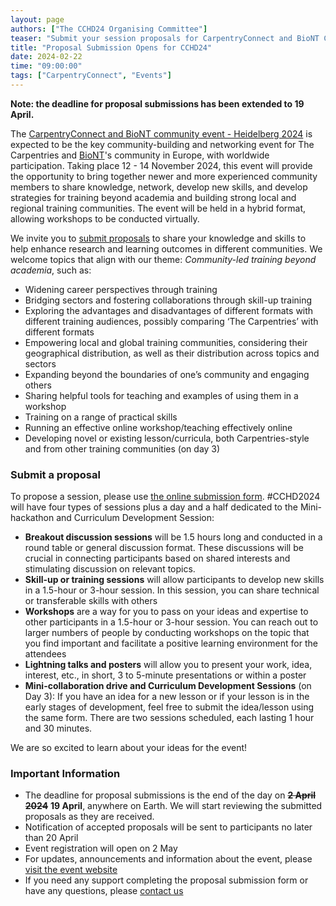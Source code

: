 ```yaml
---
layout: page
authors: ["The CCHD24 Organising Committee"]
teaser: "Submit your session proposals for CarpentryConnect and BioNT Community Event  - Heidelberg 2024!"
title: "Proposal Submission Opens for CCHD24"
date: 2024-02-22
time: "09:00:00"
tags: ["CarpentryConnect", "Events"]
---
```


**Note: the deadline for proposal submissions has been extended to 19 April.**

The [CarpentryConnect and BioNT community event - Heidelberg 2024](https://biont-training.eu/event-details/CarpentryConnect2024) is expected to be the key community-building and networking event for The Carpentries and [BioNT](https://biont-training.eu/)'s community in Europe, with worldwide participation. Taking place 12 - 14 November 2024, this event will provide the opportunity to bring together newer and more experienced community members to share knowledge, network, develop new skills, and develop strategies for training beyond academia and building strong local and regional training communities.
The event will be held in a hybrid format, allowing workshops to be conducted virtually.

We invite you to [submit proposals](https://survey.bio-it.embl.de/496554?lang=en) to share your knowledge and skills to help enhance research and learning outcomes in different communities. We welcome topics that align with our theme:  _Community-led training beyond academia_, such as:

* Widening career perspectives through training 
* Bridging sectors and fostering collaborations through skill-up training
* Exploring the advantages and disadvantages of different formats with different training audiences, possibly comparing ‘The Carpentries’ with different formats
* Empowering local and global training communities, considering their geographical distribution, as well as their distribution across topics and sectors 
* Expanding beyond the boundaries of one’s community and engaging others 
* Sharing helpful tools for teaching and examples of using them in a workshop
* Training on a range of practical skills
* Running an effective online workshop/teaching effectively online
* Developing novel or existing lesson/curricula, both Carpentries-style and from other training communities (on day 3)

### Submit a proposal
To propose a session, please use [the online submission form](https://survey.bio-it.embl.de/496554?lang=en). 
#CCHD2024 will have four types of sessions plus a day and a half dedicated to the Mini-hackathon and Curriculum Development Session:

* **Breakout discussion sessions** will be 1.5 hours long and conducted in a round table or general discussion format. These discussions will be crucial in connecting participants based on shared interests and stimulating discussion on relevant topics.
* **Skill-up or training sessions** will allow participants to develop new skills in a 1.5-hour or 3-hour session. In this session, you can share technical or transferable skills with others
* **Workshops** are a way for you to pass on your ideas and expertise to other participants in a 1.5-hour or 3-hour session. You can reach out to larger numbers of people by conducting workshops on the topic that you find important and facilitate a positive learning environment for the attendees
* **Lightning talks and posters** will allow you to present your work, idea, interest, etc., in short, 3 to 5-minute presentations or within a poster 
* **Mini-collaboration drive and Curriculum Development Sessions** (on Day 3): If you have an idea for a new lesson or if your lesson is in the early stages of development, feel free to submit the idea/lesson using the same form. There are two sessions scheduled, each lasting 1 hour and 30 minutes.

We are so excited to learn about your ideas for the event!

### Important Information
* The deadline for proposal submissions is the end of the day on ~~**2 April 2024**~~ **19 April**, anywhere on Earth. We will start reviewing the submitted proposals as they are received.
* Notification of accepted proposals will be sent to participants no later than 20 April
* Event registration will open on 2 May
* For updates, announcements and information about the event, please [visit the event website](https://biont-training.eu/event-details/CarpentryConnect2024) 
* If you need any support completing the proposal submission form or have any questions, please [contact us](mailto:programme-biont@embl.de)

